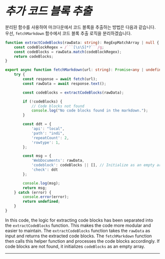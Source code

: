 # **<span style="font-size: 35px; font-style: italic;">추가 코드 블록 추출</span>**

분리된 함수를 사용하여 마크다운에서 코드 블록을 추출하는 방법은 다음과 같습니다. 우선, `fetchMarkdown` 함수에서 코드 블록 추출 로직을 분리하겠습니다.

```typescript
function extractCodeBlocks(rawData: string): RegExpMatchArray | null {
    const codeBlockRegex = /```[\s\S]*?```/g;
    const codeBlocks = rawData.match(codeBlockRegex);
    return codeBlocks;
}

export async function fetchMarkdown(url: string): Promise<any | undefined> {
    try {
        const response = await fetch(url);
        const rawData = await response.text();

        const codeBlocks = extractCodeBlocks(rawData);

        if (!codeBlocks) {
            // Code blocks not found
            console.log("No code blocks found in the markdown.");
        }

        const ddt = {
            'api': "local",
            'path': "indi",
            'repeatCount': 2,
            'rowtype': 1,
        };

        const msg = {
            'WebDocuments': rawData,
            'codeblock': codeBlocks || [], // Initialize as an empty array if codeBlocks is null
            'check': ddt
        };

        console.log(msg);
        return msg;
    } catch (error) {
        console.error(error);
        return undefined;
    }
}
```

In this code, the logic for extracting code blocks has been separated into the `extractCodeBlocks` function. This makes the code more modular and easier to maintain. The `extractCodeBlocks` function takes the `rawData` as input and returns the extracted code blocks. The `fetchMarkdown` function then calls this helper function and processes the code blocks accordingly. If code blocks are not found, it initializes `codeBlocks` as an empty array.
*****

